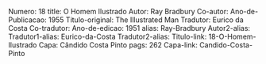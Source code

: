 Numero: 18
title: O Homem Ilustrado
Autor: Ray Bradbury
Co-autor: 
Ano-de-Publicacao: 1955
Titulo-original: The Illustrated Man
Tradutor: Eurico da Costa
Co-tradutor: 
Ano-de-edicao: 1951
alias: Ray-Bradbury
Autor2-alias: 
Tradutor1-alias: Eurico-da-Costa
Tradutor2-alias: 
Titulo-link: 18-O-Homem-Ilustrado
Capa: Cândido Costa Pinto
pags: 262
Capa-link: Candido-Costa-Pinto